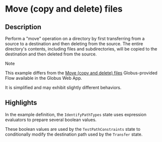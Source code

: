 # Move (copy and delete) files

## Description

Perform a "move" operation on a directory by first transferring from a source to a destination and then deleting from the source.
The entire directory's contents, including files and subdirectories, will be copied to the destination and then deleted from the source.

> [!NOTE]
> This example differs from the
> [Move (copy and delete) files](https://app.globus.org/flows/f37e5766-7b3c-4c02-92ee-e6aacd8f4cb8/definition)
> Globus-provided Flow available in the Globus Web App.
>
> It is simplified and may exhibit slightly different behaviors.

## Highlights

In the example definition, the `IdentifyPathTypes` state uses expression evaluators to prepare several boolean values.

These boolean values are used by the `TestPathConstraints` state to conditionally modify the destination path used by the `Transfer` state.
